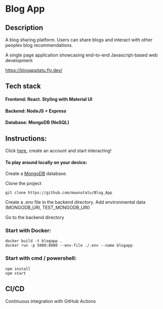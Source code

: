 # Blog App

## Description

A blog sharing platform.
Users can share blogs and interact with other peoples blog recommendations.

A single page application showcasing end-to-end Javascript-based web development

https://blogapptatu.fly.dev/

## Tech stack
#### Frontend: React. Styling with Material UI
#### Backend: NodeJS + Express
#### Database: MongoDB (NoSQL)

## Instructions:

Click [here](https://blogapptatu.fly.dev/), create an account and start interacting!

#### To play around locally on your device:

Create a [MongoDB](https://mongodb.com) database.

Clone the project

```
git clone https://github.com/maunutatu/Blog_App
```

Create a .env file in the backend directory. Add environmental data (MONGODB_URI, TEST_MONGODB_URI)

Go to the backend directory

### Start with Docker:
```
docker build -t blogapp .
docker run -p 5000:8080 --env-file ./.env --name blogapp
```

### Start with cmd / powershell:
```
npm install
npm start
```

## CI/CD
Continuous integration with GitHub Actions